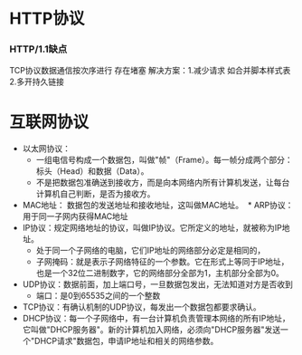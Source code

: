 # HTTP协议
### HTTP/1.1缺点
TCP协议数据通信按次序进行 存在堵塞
解决方案：1.减少请求 如合并脚本样式表 2.多开持久链接

# 互联网协议
* 以太网协议： 
  * 一组电信号构成一个数据包，叫做"帧"（Frame）。每一帧分成两个部分：标头（Head）和数据（Data）。
  * 不是把数据包准确送到接收方，而是向本网络内所有计算机发送，让每台计算机自己判断，是否为接收方。
* MAC地址： 数据包的发送地址和接收地址，这叫做MAC地址。
  * ARP协议：用于同一子网内获得MAC地址
* IP协议：规定网络地址的协议，叫做IP协议。它所定义的地址，就被称为IP地址。
  * 处于同一个子网络的电脑，它们IP地址的网络部分必定是相同的，
  * 子网掩码：就是表示子网络特征的一个参数。它在形式上等同于IP地址，也是一个32位二进制数字，它的网络部分全部为1，主机部分全部为0。
* UDP协议：数据前面，加上端口号，一旦数据包发出，无法知道对方是否收到
  * 端口：是0到65535之间的一个整数
* TCP协议：有确认机制的UDP协议，每发出一个数据包都要求确认。
* DHCP协议：每一个子网络中，有一台计算机负责管理本网络的所有IP地址，它叫做"DHCP服务器"。新的计算机加入网络，必须向"DHCP服务器"发送一个"DHCP请求"数据包，申请IP地址和相关的网络参数。
